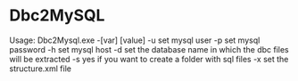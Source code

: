 Dbc2MySQL
=========

Usage:
  Dbc2Mysql.exe -[var] [value]
	-u set mysql user
	-p set mysql password
	-h set mysql host
	-d set the database name in which the dbc files will be extracted
	-s yes if you want to create a folder with sql files
	-x set the structure.xml file